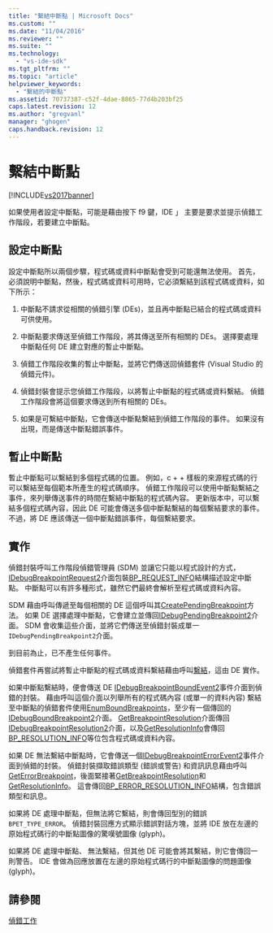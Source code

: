 ```yaml
---
title: "繫結中斷點 | Microsoft Docs"
ms.custom: ""
ms.date: "11/04/2016"
ms.reviewer: ""
ms.suite: ""
ms.technology: 
  - "vs-ide-sdk"
ms.tgt_pltfrm: ""
ms.topic: "article"
helpviewer_keywords: 
  - "繫結的中斷點"
ms.assetid: 70737387-c52f-4dae-8865-77d4b203bf25
caps.latest.revision: 12
ms.author: "gregvanl"
manager: "ghogen"
caps.handback.revision: 12
---
```

# 繫結中斷點
[!INCLUDE[vs2017banner](../../code-quality/includes/vs2017banner.md)]

如果使用者設定中斷點，可能是藉由按下 f9 鍵，IDE 」 主要是要求並提示偵錯工作階段，若要建立中斷點。  
  
## 設定中斷點  
 設定中斷點所以兩個步驟，程式碼或資料中斷點會受到可能還無法使用。  首先，必須說明中斷點，然後，程式碼或資料可用時，它必須繫結到該程式碼或資料，如下所示：  
  
1.  中斷點不請求從相關的偵錯引擎 \(DEs\)，並且再中斷點已結合的程式碼或資料可供使用。  
  
2.  中斷點要求傳送至偵錯工作階段，將其傳送至所有相關的 DEs。  選擇要處理中斷點任何 DE 建立對應的暫止中斷點。  
  
3.  偵錯工作階段收集的暫止中斷點，並將它們傳送回偵錯套件 \(Visual Studio 的偵錯元件\)。  
  
4.  偵錯封裝會提示您偵錯工作階段，以將暫止中斷點的程式碼或資料繫結。  偵錯工作階段會將這個要求傳送到所有相關的 DEs。  
  
5.  如果是可繫結中斷點，它會傳送中斷點繫結到偵錯工作階段的事件。  如果沒有出現，而是傳送中斷點錯誤事件。  
  
## 暫止中斷點  
 暫止中斷點可以繫結到多個程式碼的位置。  例如，c \+ \+ 樣板的來源程式碼的行可以繫結至每個範本所產生的程式碼順序。  偵錯工作階段可以使用中斷點繫結之事件，來列舉傳送事件的時間在繫結中斷點的程式碼內容。  更新版本中，可以繫結多個程式碼內容，因此 DE 可能會傳送多個中斷點繫結的每個繫結要求的事件。  不過，將 DE 應該傳送一個中斷點錯誤事件，每個繫結要求。  
  
## 實作  
 偵錯封裝呼叫工作階段偵錯管理員 \(SDM\) 並讓它只能以程式設計的方式， [IDebugBreakpointRequest2](../../extensibility/debugger/reference/idebugbreakpointrequest2.md)介面包裝[BP\_REQUEST\_INFO](../../extensibility/debugger/reference/bp-request-info.md)結構描述設定中斷點。  中斷點可以有許多種形式，雖然它們最終會解析至程式碼或資料內容。  
  
 SDM 藉由呼叫傳遞至每個相關的 DE 這個呼叫其[CreatePendingBreakpoint](../../extensibility/debugger/reference/idebugengine2-creatependingbreakpoint.md)方法。  如果 DE 選擇處理中斷點，它會建立並傳回[IDebugPendingBreakpoint2](../../extensibility/debugger/reference/idebugpendingbreakpoint2.md)介面。  SDM 會收集這些介面，並將它們傳送至偵錯封裝成單一`IDebugPendingBreakpoint2`介面。  
  
 到目前為止，已不產生任何事件。  
  
 偵錯套件再嘗試將暫止中斷點的程式碼或資料繫結藉由呼叫[繫結](../../extensibility/debugger/reference/idebugpendingbreakpoint2-bind.md)，這由 DE 實作。  
  
 如果中斷點繫結時，便會傳送 DE [IDebugBreakpointBoundEvent2](../../extensibility/debugger/reference/idebugbreakpointboundevent2.md)事件介面到偵錯的封裝。  藉由呼叫這個介面以列舉所有的程式碼內容 \(或單一的資料內容\) 繫結至中斷點的偵錯套件使用[EnumBoundBreakpoints](../../extensibility/debugger/reference/idebugbreakpointboundevent2-enumboundbreakpoints.md)，至少有一個傳回的[IDebugBoundBreakpoint2](../../extensibility/debugger/reference/idebugboundbreakpoint2.md)介面。  [GetBreakpointResolution](../../extensibility/debugger/reference/idebugboundbreakpoint2-getbreakpointresolution.md)介面傳回[IDebugBreakpointResolution2](../../extensibility/debugger/reference/idebugbreakpointresolution2.md)介面，以及[GetResolutionInfo](../../extensibility/debugger/reference/idebugbreakpointresolution2-getresolutioninfo.md)會傳回[BP\_RESOLUTION\_INFO](../../extensibility/debugger/reference/bp-resolution-info.md)等位包含程式碼或資料內容。  
  
 如果 DE 無法繫結中斷點時，它會傳送一個[IDebugBreakpointErrorEvent2](../../extensibility/debugger/reference/idebugbreakpointerrorevent2.md)事件介面到偵錯的封裝。  偵錯封裝擷取錯誤類型 \(錯誤或警告\) 和資訊訊息藉由呼叫[GetErrorBreakpoint](../../extensibility/debugger/reference/idebugbreakpointerrorevent2-geterrorbreakpoint.md)，後面緊接著[GetBreakpointResolution](../../extensibility/debugger/reference/idebugerrorbreakpoint2-getbreakpointresolution.md)和[GetResolutionInfo](../../extensibility/debugger/reference/idebugerrorbreakpointresolution2-getresolutioninfo.md)。  這會傳回[BP\_ERROR\_RESOLUTION\_INFO](../../extensibility/debugger/reference/bp-error-resolution-info.md)結構，包含錯誤類型和訊息。  
  
 如果將 DE 處理中斷點，但無法將它繫結，則會傳回型別的錯誤`BPET_TYPE_ERROR`。  偵錯封裝回應方式顯示錯誤對話方塊，並將 IDE 放在左邊的原始程式碼行的中斷點圖像的驚嘆號圖像 \(glyph\)。  
  
 如果將 DE 處理中斷點、 無法繫結，但其他 DE 可能會將其繫結，則它會傳回一則警告。  IDE 會做為回應放置在左邊的原始程式碼行的中斷點圖像的問題圖像 \(glyph\)。  
  
## 請參閱  
 [偵錯工作](../../extensibility/debugger/debugging-tasks.md)